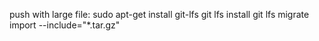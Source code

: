 push with large file: 
sudo apt-get install git-lfs
git lfs install
git lfs migrate import --include="*.tar.gz"
